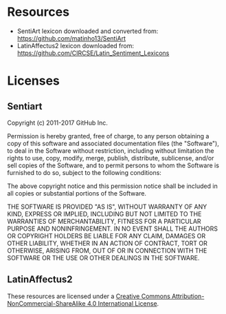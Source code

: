 # Resources

- SentiArt lexicon downloaded and converted from: https://github.com/matinho13/SentiArt
- LatinAffectus2 lexicon downloaded from: https://github.com/CIRCSE/Latin_Sentiment_Lexicons

# Licenses

## Sentiart

Copyright (c) 2011-2017 GitHub Inc.

Permission is hereby granted, free of charge, to any person obtaining a copy of this software and associated documentation files (the "Software"), to deal in the Software without restriction, including without limitation the rights to use, copy, modify, merge, publish, distribute, sublicense, and/or sell copies of the Software, and to permit persons to whom the Software is furnished to do so, subject to the following conditions:

The above copyright notice and this permission notice shall be included in all copies or substantial portions of the Software.

THE SOFTWARE IS PROVIDED "AS IS", WITHOUT WARRANTY OF ANY KIND, EXPRESS OR IMPLIED, INCLUDING BUT NOT LIMITED TO THE WARRANTIES OF MERCHANTABILITY, FITNESS FOR A PARTICULAR PURPOSE AND NONINFRINGEMENT. IN NO EVENT SHALL THE AUTHORS OR COPYRIGHT HOLDERS BE LIABLE FOR ANY CLAIM, DAMAGES OR OTHER LIABILITY, WHETHER IN AN ACTION OF CONTRACT, TORT OR OTHERWISE, ARISING FROM, OUT OF OR IN CONNECTION WITH THE SOFTWARE OR THE USE OR OTHER DEALINGS IN THE SOFTWARE.

## LatinAffectus2

These resources are licensed under a [Creative Commons Attribution-NonCommercial-ShareAlike 4.0 International License](http://creativecommons.org/licenses/by-nc-sa/4.0/).